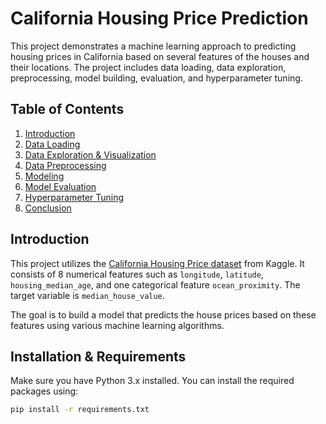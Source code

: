 # California Housing Price Prediction

This project demonstrates a machine learning approach to predicting housing prices in California based on several features of the houses and their locations. The project includes data loading, data exploration, preprocessing, model building, evaluation, and hyperparameter tuning.

## Table of Contents

1. [Introduction](#1)
2. [Data Loading](#2)
3. [Data Exploration & Visualization](#3)
4. [Data Preprocessing](#4)
5. [Modeling](#5)
6. [Model Evaluation](#6)
7. [Hyperparameter Tuning](#7)
8. [Conclusion](#8)

## Introduction

This project utilizes the [California Housing Price dataset](https://www.kaggle.com/datasets/camnugent/california-housing-prices) from Kaggle. It consists of 8 numerical features such as `longitude`, `latitude`, `housing_median_age`, and one categorical feature `ocean_proximity`. The target variable is `median_house_value`.

The goal is to build a model that predicts the house prices based on these features using various machine learning algorithms.

## Installation & Requirements

Make sure you have Python 3.x installed. You can install the required packages using:

```bash
pip install -r requirements.txt
